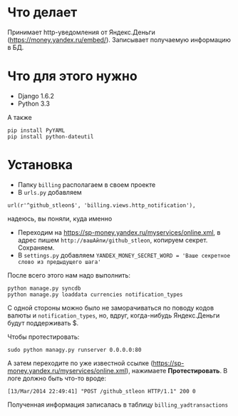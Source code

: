 Что делает
======================================

Принимает http-уведомления от Яндекс.Деньги (<https://money.yandex.ru/embed/>). Записывает получаемую информацию в БД. 

Что для этого нужно
======================================

- Django 1.6.2
- Python 3.3

А также 
```
pip install PyYAML
pip install python-dateutil
```
Установка
======================================
- Папку ``billing`` располагаем в своем проекте
- В ``urls.py`` добавляем 
```
url(r'^github_stleon$', 'billing.views.http_notification'),
``` 
надеюсь, вы поняли, куда именно
- Переходим на <https://sp-money.yandex.ru/myservices/online.xml>, в адрес пишем ``http://вашАйпи/github_stleon``, копируем секрет. Сохраняем.
- В ``settings.py`` добавляем ``YANDEX_MONEY_SECRET_WORD = 'Ваше секретное слово из предыдущего шага'``

После всего этого нам надо выполнить:
```
python manage.py syncdb
python manage.py loaddata currencies notification_types
```
С одной стороны можно было не заморачиваться по поводу кодов валюты и ``notification_types``, но, вдруг, когда-нибудь Яндекс.Деньги будут поддерживать $.

Чтобы протестировать:
```
sudo python managy.py runserver 0.0.0.0:80
```
А затем переходите по уже известной ссылке (<https://sp-money.yandex.ru/myservices/online.xml>), нажимаете **Протестировать**. 
В логе должно быть что-то вроде:
```
[13/Mar/2014 22:49:41] "POST /github_stleon HTTP/1.1" 200 0
```
Полученная информация записалась в таблицу ``billing_yadtransactions``

